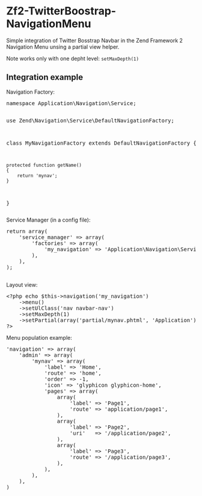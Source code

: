 Zf2-TwitterBoostrap-NavigationMenu
==================================

Simple integration of Twitter Bosstrap Navbar in the Zend Framework 2 Navigation Menu unsing a partial view helper.

Note works only with one depht level: <code>setMaxDepth(1)</code>
<h2>Integration example</h2>
Navigation Factory:
<pre>
namespace Application\Navigation\Service;
 
use Zend\Navigation\Service\DefaultNavigationFactory;
 

class MyNavigationFactory extends DefaultNavigationFactory
{
 
    protected function getName()
    {
        return 'mynav';
    }
}
</pre>
Service Manager (in a config file):
<pre>
return array(
    'service_manager' => array(
        'factories' => array(
            'my_navigation' => 'Application\Navigation\Service\MyNavigationFactory',
        ),
    ),
);
 
</pre>
Layout view:
<pre>
&lt;?php echo $this->navigation('my_navigation')
    ->menu()
    ->setUlClass('nav navbar-nav')
    ->setMaxDepth(1)
    ->setPartial(array('partial/mynav.phtml', 'Application'))
?&gt;
</pre>
Menu population example:
<pre>
'navigation' => array(
    'admin' => array( 
        'mynav' => array(
            'label' => 'Home',
            'route' => 'home',
            'order' => -1,
            'icon' => 'glyphicon glyphicon-home',
            'pages' => array(
                array( 
                    'label' => 'Page1',
                    'route' => 'application/page1',
                ),
                array( 
                    'label' => 'Page2',
                    'uri'   => '/application/page2', 
                ),
                array( 
                    'label' => 'Page3',
                    'route' => '/application/page3',
                ),
            ),
        ),                        
    ),
)
</pre>

